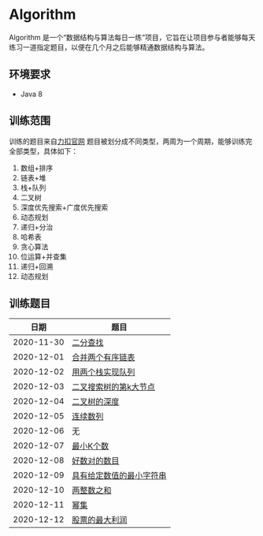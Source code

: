 # Algorithm
Algorithm 是一个“数据结构与算法每日一练”项目，它旨在让项目参与者能够每天练习一道指定题目，以便在几个月之后能够精通数据结构与算法。
## 环境要求
- Java 8
## 训练范围
训练的题目来自[力扣官网](https://leetcode-cn.com/problemset/all/)
题目被划分成不同类型，两周为一个周期，能够训练完全部类型，具体如下：
1. 数组+排序
2. 链表+堆
3. 栈+队列
4. 二叉树
5. 深度优先搜索+广度优先搜索
6. 动态规划
1. 递归+分治
2. 哈希表
3. 贪心算法
4. 位运算+并查集
5. 递归+回溯
6. 动态规划
## 训练题目
| 日期   | 题目   |
| ---- | ---- |
|   2020-11-30   |   [二分查找](https://leetcode-cn.com/problems/binary-search/)   |
|   2020-12-01   |   [合并两个有序链表](https://leetcode-cn.com/problems/merge-two-sorted-lists/)   |
|   2020-12-02   |   [用两个栈实现队列](https://leetcode-cn.com/problems/yong-liang-ge-zhan-shi-xian-dui-lie-lcof/)   |
|   2020-12-03   |   [二叉搜索树的第k大节点](https://leetcode-cn.com/problems/er-cha-sou-suo-shu-de-di-kda-jie-dian-lcof/)   |
|   2020-12-04   |   [二叉树的深度](https://leetcode-cn.com/problems/er-cha-shu-de-shen-du-lcof/)   |
|   2020-12-05   |   [连续数列](https://leetcode-cn.com/problems/contiguous-sequence-lcci/)   |
|   2020-12-06   |   无   |
|   2020-12-07   |   [最小K个数](https://leetcode-cn.com/problems/smallest-k-lcci/)   |
|   2020-12-08   |   [好数对的数目](https://leetcode-cn.com/problems/number-of-good-pairs/)   |
|   2020-12-09   |   [具有给定数值的最小字符串](https://leetcode-cn.com/problems/smallest-string-with-a-given-numeric-value/)   |
|   2020-12-10   |   [两整数之和](https://leetcode-cn.com/problems/sum-of-two-integers/)   |
|   2020-12-11   |   [幂集](https://leetcode-cn.com/problems/power-set-lcci/)   |
|   2020-12-12   |   [股票的最大利润](https://leetcode-cn.com/problems/gu-piao-de-zui-da-li-run-lcof/)   |

[力扣]: https://leetcode-cn.com/problemset/all/